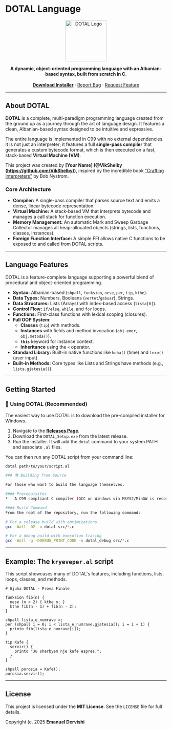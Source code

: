 # DOTAL Language

<p align="center">
  <img src="[LINK_TO_YOUR_ICON_IMAGE_URL_ON_GITHUB]" width="128" height="128" alt="DOTAL Logo">
</p>

<p align="center">
  <strong>A dynamic, object-oriented programming language with an Albanian-based syntax, built from scratch in C.</strong>
  <br>
  <br>
  <a href="https://github.com/VikShelby/dotal-lang/releases"><strong>Download Installer</strong></a>
  ·
  <a href="https://github.com/VikShelby/dotal-lang/issues">Report Bug</a>
  ·
  <a href="https://github.com/VikShelby/dotal-lang/discussions">Request Feature</a>
</p>

---

## About DOTAL

**DOTAL** is a complete, multi-paradigm programming language created from the ground up as a journey through the art of language design. It features a clean, Albanian-based syntax designed to be intuitive and expressive.

The entire language is implemented in C99 with no external dependencies. It is not just an interpreter; it features a full **single-pass compiler** that generates a custom bytecode format, which is then executed on a fast, stack-based **Virtual Machine (VM)**.

This project was created by **[Your Name] (@VikShelby (https://github.com/VikShelby))**, inspired by the incredible book ["Crafting Interpreters"](https://craftinginterpreters.com/) by Bob Nystrom.

### Core Architecture

*   **Compiler:** A single-pass compiler that parses source text and emits a dense, linear bytecode representation.
*   **Virtual Machine:** A stack-based VM that interprets bytecode and manages a call stack for function execution.
*   **Memory Management:** An automatic Mark and Sweep Garbage Collector manages all heap-allocated objects (strings, lists, functions, classes, instances).
*   **Foreign Function Interface:** A simple FFI allows native C functions to be exposed to and called from DOTAL scripts.

---

## Language Features

DOTAL is a feature-complete language supporting a powerful blend of procedural and object-oriented programming.

*   **Syntax:** Albanian-based (`shpall`, `funksion`, `nese`, `per`, `tip`, `kthe`).
*   **Data Types:** Numbers, Booleans (`vertet`/`gabuar`), Strings.
*   **Data Structures:** Lists (Arrays) with index-based access (`lista[0]`).
*   **Control Flow:** `if/else`, `while`, and `for` loops.
*   **Functions:** First-class functions with lexical scoping (closures).
*   **Full OOP System:**
    *   **Classes** (`tip`) with methods.
    *   **Instances** with fields and method invocation (`obj.emer`, `obj.metoda()`).
    *   **`this`** keyword for instance context.
    *   **Inheritance** using the `<` operator.
*   **Standard Library:** Built-in native functions like `koha()` (time) and `lexo()` (user input).
*   **Built-in Methods:** Core types like Lists and Strings have methods (e.g., `lista.gjatesia()`).

---

## Getting Started

### 🚀 Using DOTAL (Recommended)

The easiest way to use DOTAL is to download the pre-compiled installer for Windows.

1.  Navigate to the **[Releases Page](https://github.com/VikShelby/dotal-lang/releases)**.
2.  Download the `DOTAL_Setup.exe` from the latest release.
3.  Run the installer. It will add the `dotal` command to your system PATH and associate `.al` files.

You can then run any DOTAL script from your command line:
```bash
dotal path/to/your/script.al

### 🛠️ Building from Source

For those who want to build the language themselves.

#### Prerequisites
*   A C99 compliant C compiler (GCC on Windows via MSYS2/MinGW is recommended).

#### Build Command
From the root of the repository, run the following command:

# For a release build with optimizations
gcc -Wall -O2 -o dotal src/*.c

# For a debug build with execution tracing
gcc -Wall -g -DDEBUG_PRINT_CODE -o dotal_debug src/*.c
```

---

## Example: The `kryeveper.al` script

This script showcases many of DOTAL's features, including functions, lists, loops, classes, and methods.

```albanian
# Gjuha DOTAL - Prova Finale

funksion fib(n) {
  nese (n < 2) { kthe n; }
  kthe fib(n - 1) + fib(n - 2);
}

shpall lista_e_numrave =;
per (shpall i = 0; i < lista_e_numrave.gjatesia(); i = i + 1) {
  printo fib(lista_e_numrave[i]);
}

tip Kafe {
  servir() {
    printo "Ju sherbyem nje kafe espres.";
  }
}

shpall porosia = Kafe();
porosia.servir();
```

---

## License

This project is licensed under the **MIT License**. See the `LICENSE` file for full details.

Copyright (c. 2025 **Emanuel Dervishi**